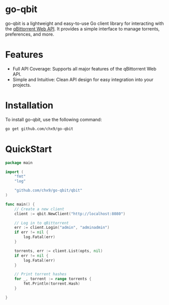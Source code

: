 # go-qbit
go-qbit is a lightweight and easy-to-use Go client library for interacting with the [qBittorrent Web API](https://github.com/qbittorrent/qBittorrent/wiki/WebUI-API-(qBittorrent-4.1)). It provides a simple interface to manage torrents, preferences, and more.
# Features
- Full API Coverage: Supports all major features of the qBittorrent Web API.
- Simple and Intuitive: Clean API design for easy integration into your projects.

# Installation
To install go-qbit, use the following command:

```bash
go get github.com/chx9/go-qbit
```
# QuickStart
```go
package main

import (
    "fmt"
    "log"

    "github.com/chx9/go-qbit/qbit"
)

func main() {
    // Create a new client
    client := qbit.NewClient("http://localhost:8080")

    // Log in to qBittorrent
    err := client.Login("admin", "adminadmin")
    if err != nil {
        log.Fatal(err)
    }

    torrents, err := client.List(opts, nil)
    if err != nil {
        log.Fatal(err)
    }

    // Print torrent hashes
    for _, torrent := range torrents {
        fmt.Println(torrent.Hash)
    }

}
```
